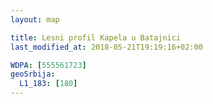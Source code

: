 ```yaml
---
layout: map

title: Lesni profil Kapela u Batajnici
last_modified_at: 2018-05-21T19:19:16+02:00

WDPA: [555561723]
geoSrbija:
  L1_183: [180]
---
```

